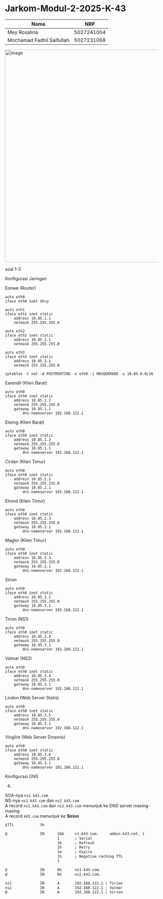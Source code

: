 # Jarkom-Modul-2-2025-K-43
| Nama | NRP |
|------------|--------------|
| Mey Rosalina     | 5027241004    |
| Mochamad Fadhil Saifullah   | 5027231068       |

<img width="798" height="697" alt="image" src="https://github.com/user-attachments/assets/dd466ff4-ade6-48de-9c41-e64e757b0932" />

soal 1-3 

Konfigurasi Jaringan

Eonwe (Router)
```
auto eth0
iface eth0 inet dhcp

auto eth1
iface eth1 inet static
    address 10.85.1.1
    netmask 255.255.255.0

auto eth2
iface eth2 inet static
    address 10.85.2.1
    netmask 255.255.255.0

auto eth3
iface eth3 inet static
    address 10.85.3.1
    netmask 255.255.255.0

iptables -t nat -A POSTROUTING -o eth0 -j MASQUERADE -s 10.85.0.0/16
```

Earendil (Klien Barat)
```
auto eth0
iface eth0 inet static
	address 10.85.1.2
	netmask 255.255.255.0
	gateway 10.85.1.1
        dns-nameserver 192.168.122.1
```

Elwing (Klien Barat)
```
auto eth0
iface eth0 inet static
	address 10.85.1.3
	netmask 255.255.255.0
	gateway 10.85.1.1
        dns-nameserver 192.168.122.1
```

Cirdan (Klien Timur)
```
auto eth0
iface eth0 inet static
	address 10.85.2.2
	netmask 255.255.255.0
	gateway 10.85.2.1
        dns-nameserver 192.168.122.1
```

Elrond (Klien Timur)
```
auto eth0
iface eth0 inet static
	address 10.85.2.3
	netmask 255.255.255.0
	gateway 10.85.2.1
        dns-nameserver 192.168.122.1
```

Maglor (Klien Timur)
```
auto eth0
iface eth0 inet static
	address 10.85.2.3
	netmask 255.255.255.0
	gateway 10.85.2.1
        dns-nameserver 192.168.122.1
```

Sirion
```
auto eth0
iface eth0 inet static
	address 10.85.3.2
	netmask 255.255.255.0
	gateway 10.85.3.1
        dns-nameserver 192.168.122.1
```

Tirion (NS1)
```
auto eth0
iface eth0 inet static
	address 10.85.3.3
	netmask 255.255.255.0
	gateway 10.85.3.1
        dns-nameserver 192.168.122.1
```

Valmar (NS2)
```
auto eth0
iface eth0 inet static
	address 10.85.3.4
	netmask 255.255.255.0
	gateway 10.85.3.1
        dns-nameserver 192.168.122.1
```

Lindon (Web Server Statis)
```
auto eth0
iface eth0 inet static
	address 10.85.3.5
	netmask 255.255.255.0
	gateway 10.85.3.1
        dns-nameserver 192.168.122.1
```

Vingilot (Web Server Dinamis)
```
auto eth0
iface eth0 inet static
	address 10.85.3.6
	netmask 255.255.255.0
	gateway 10.85.3.1
        dns-nameserver 192.168.122.1
```

Konfigurasi GNS

4. 

SOA-nya `ns1.k43.com`  
NS-nya `ns1.k43.com` dan `ns2.k43.com`  
A record `ns1.k43.com` dan `ns2.k43.com` menunjuk ke DNS server masing-masing  
A record `k43.com` menunjuk ke **Sirion**

```bash
$TTL            3h

@               IN      SOA     n1.k43.com.     admin.k43.net. (
                        1       ; Serial
                        3h      ; Refresh
                        1h      ; Retry
                        1w      ; Expire
                        1h      ; Negative caching TTL
                        )

@               IN      NS      ns1.k43.com.
@               IN      NS      ns2.k43.com.

ns1             IN      A       192.168.122.1 ; Tirion
ns2             IN      A       192.168.122.1 ; Valmar
@               IN      A       192.168.122.1 ; Sirion


